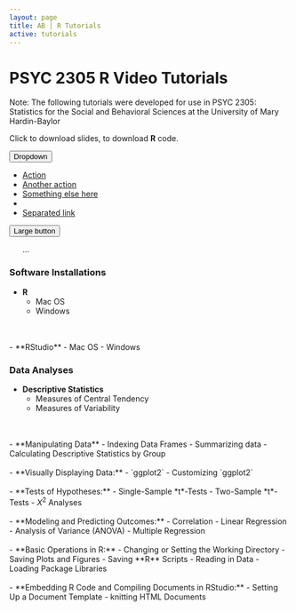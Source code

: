 ```yaml
---
layout: page
title: AB | R Tutorials
active: tutorials
---
```


# PSYC 2305 R Video Tutorials

Note: The following tutorials were developed for use in PSYC 2305: Statistics for the Social and Behavioral Sciences at the University of Mary Hardin-Baylor

Click <span class="glyphicon glyphicon-file"></span> to download slides, <span class="glyphicon glyphicon-signal"></span> to download **R** code.

<div class="dropdown">
  <button class="btn btn-default dropdown-toggle" type="button" id="dropdownMenu1" data-toggle="dropdown" aria-haspopup="true" aria-expanded="true">
    Dropdown
    <span class="caret"></span>
  </button>
  <ul class="dropdown-menu" aria-labelledby="dropdownMenu1">
    <li><a href="#">Action</a></li>
    <li><a href="#">Another action</a></li>
    <li><a href="#">Something else here</a></li>
    <li role="separator" class="divider"></li>
    <li><a href="#">Separated link</a></li>
  </ul>
</div>

<!-- Large button group -->
<div class="btn-group">
  <button class="btn btn-default btn-lg dropdown-toggle" type="button" data-toggle="dropdown" aria-haspopup="true" aria-expanded="false">
    Large button <span class="caret"></span>
  </button>
  <ul class="dropdown-menu">
    ...
  </ul>
</div>

### Software Installations
- **R**
    - Mac OS
    - Windows
<br>
<br>
- **RStudio**
    - Mac OS
    - Windows

### Data Analyses
- **Descriptive Statistics**
    - Measures of Central Tendency
    - Measures of Variability
<br>
<br>
- **Manipulating Data**
    - Indexing Data Frames
    - Summarizing data
    - Calculating Descriptive Statistics by Group
<br>
<br>
- **Visually Displaying Data:**
    - `ggplot2`
    - Customizing `ggplot2`
<br>
<br>
- **Tests of Hypotheses:**
    - Single-Sample *t*-Tests
    - Two-Sample *t*-Tests
    - <i>&Chi;</i><sup>2</sup> Analyses
<br>
<br>
- **Modeling and Predicting Outcomes:**
    - Correlation
    - Linear Regression
    - Analysis of Variance (ANOVA)
    - Multiple Regression
<br>
<br>
- **Basic Operations in R:**
    - Changing or Setting the Working Directory
    - Saving Plots and Figures
    - Saving **R** Scripts
    - Reading in Data
    - Loading Package Libraries
<br>
<br>
- **Embedding R Code and Compiling Documents in RStudio:**
    - Setting Up a Document Template
    - knitting HTML Documents
    <!--- - <a href="http://aaronbaggett.com/videotest" 
      target="_blank"> Manipulating Data with `dplyr`</a> 
      <a href="http://aaronbaggett.com/code/two_way_anova.R">
          <span class="glyphicon glyphicon-file"></span>
        </a>
      <a href="http://aaronbaggett.com/code/two_way_anova.R">
          <span class="glyphicon glyphicon-signal"></span>
        </a> --->

<!---
<ol>
  <li> <a href="http://aaronbaggett.com/videotest" target="_blank">Tutorial Label: Tutorial Sublabel</a> </li>
  <li> <a href="http://aaronbaggett.com/videotest" target="_blank">Tutorial Label: Tutorial Sublabel</a> </li>
  <li> <a href="http://aaronbaggett.com/videotest" target="_blank">Tutorial Label: Tutorial Sublabel</a> </li>
  <li> <a href="http://aaronbaggett.com/videotest" target="_blank">Tutorial Label: Tutorial Sublabel</a> </li>
</ol>

### Tutorial Category
<ol>
  <li> <a href="http://aaronbaggett.com/videotest" target="_blank">Tutorial Label: Tutorial Sublabel</a> </li>
  <li> <a href="http://aaronbaggett.com/videotest" target="_blank">Tutorial Label: Tutorial Sublabel</a> </li>
  <li> <a href="http://aaronbaggett.com/videotest" target="_blank">Tutorial Label: Tutorial Sublabel</a> </li>
  <li> <a href="http://aaronbaggett.com/videotest" target="_blank">Tutorial Label: Tutorial Sublabel</a> </li>
</ol>
--->